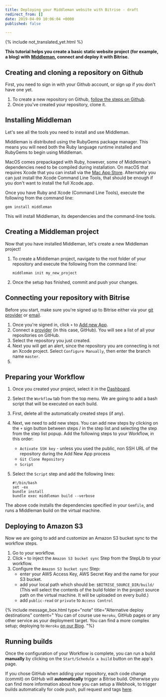 ```yaml
---
title: Deploying your Middleman website with Bitrise - draft
redirect_from: []
date: 2019-04-09 10:06:04 +0000
published: false

---
```

{% include not_translated_yet.html %}

**This tutorial helps you create a basic static website project (for example, a blog) with** [**Middleman**](https://middlemanapp.com/)**, connect and deploy it with Bitrise.**

## Creating and cloning a repository on Github

First, you need to sign in with your Github account, or sign up if you don't have one yet.

1. To create a new repository on Github, [follow the steps on Github](https://github.com/new).
2. Once you've created your repository, clone it.

## Installing Middleman

Let's see all the tools you need to install and use Middleman.

Middleman is distributed using the RubyGems package manager. This means you will need both the Ruby language runtime installed and RubyGems to begin using Middleman.

MacOS comes prepackaged with Ruby, however, some of Middleman's dependencies need to be compiled during installation. On macOS that requires Xcode that you can install via the [Mac App Store](http://itunes.apple.com/us/app/xcode/id497799835?ls=1&mt=12). Alternately you can just install the Xcode Command Line Tools, that should be enough if you don't want to install the full Xcode.app.

Once you have Ruby and Xcode (Command Line Tools), execute the following from the command line:

    gem install middleman

This will install Middleman, its dependencies and the command-line tools.

## Creating a Middleman project

Now that you have installed Middleman, let's create a new Middleman project!

1. To create a Middleman project, navigate to the root folder of your repository and execute the following from the command line:

       middleman init my_new_project
2. Once the setup has finished, commit and push your changes.

## Connecting your repository with Bitrise

Before you start, make sure you're signed up to Bitrise either via your [git provider](/getting-started/signing-up/signing-up-with-github/) or [email](/getting-started/signing-up/signing-up-with-email/).

1. Once you're signed in, click `+` to [Add new App](/getting-started/adding-a-new-app/index/).
2. Connect a [provider](/getting-started/adding-a-new-app/connecting-a-repository/) (in this case, GitHub).
   You will see a list of all your repositories on GitHub.
3. Select the repository you just created.
4. Next you will get an alert, since the repository you are connecting is not an Xcode project. Select `Configure Manually`, then enter the branch name `master`.
5. 

## Preparing your Workflow

1. Once you created your project, select it in the [Dashboard](https://www.bitrise.io/dashboard).
2. Select the `Workflow` tab from the top menu. We are going to add a bash script that will be executed on each build.
3. First, delete all the automatically created steps (if any).
4. Next, we need to add new steps. You can add new steps by clicking on the `+` sign button between steps / in the step list and selecting the step
   from the step list popup. Add the following steps to your Workflow, in this order:
   * `Activate SSH key` - unless you used the public, non SSH URL of the repository during the Add New App process
   * `Git Clone Repository`
   * `Script`
5. Select the `Script` step and add the following lines:

       #!/bin/bash
       set -ex
       bundle install
       bundle exec middleman build --verbose

The above code installs the dependencies specified in your `Gemfile`, and runs a Middleman build on the virtual machine.

## Deploying to Amazon S3

Now we are going to add and customize an Amazon S3 bucket sync to the workflow steps.

1. Go to your workflow.
2. Click `+` to inject the `Amazon S3 bucket sync` Step from the StepLib to your workflow.
3. Configure the `Amazon S3 bucket sync` Step:
   * enter your AWS Access Key, AWS Secret Key and the name for your S3 bucket.
   * add your local path which should be: `$BITRISE_SOURCE_DIR/build/` (This will select the contents of the build folder in the project source path on the virtual machine. It will be uploaded on every build.)
   * add `public-read` or `private` to `Access Control`

{% include message_box.html type="note" title="Alternative deploy destinations" content=" You can of course use `Heroku`, GitHub pages or any other service as your deployment target. You can find a more complex setup; deploying to `Heroku` [on our Blog](http://blog.bitrise.io/2016/04/29/hooking-up-a-middleman-project-to-deploy-a-static-site-to-heroku-with-bitrise.html). "%}

## Running builds 

Once the configuration of your Workflow is complete,
you can run a build **manually** by clicking on the `Start/Schedule a build` button on the app's page.

If you chose GitHub when adding your repository, each code change (commit) on GitHub will **automatically** trigger a Bitrise build. Otherwise you can find more information about how you can setup a Webhook, to trigger builds automatically for code push, pull request and tags [here](/webhooks/).